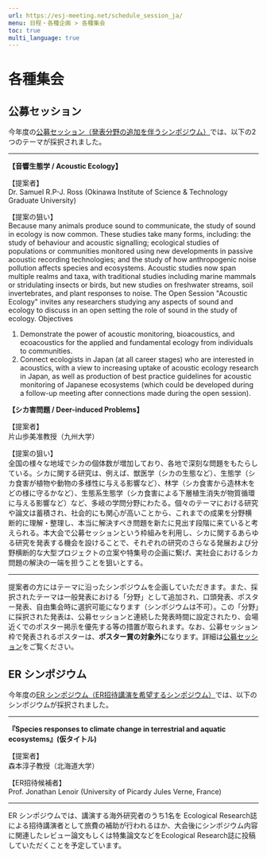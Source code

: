 ```yaml
---
url: https://esj-meeting.net/schedule_session_ja/
menu: 日程・各種企画 > 各種集会
toc: true
multi_language: true
---
```


# 各種集会

## 公募セッション

今年度の[公募セッション（発表分野の追加を伴うシンポジウム）](opensession_ja)では、以下の2つのテーマが採択されました。

---

**【音響生態学 / Acoustic Ecology】**

【提案者】<br/>
 Dr. Samuel R.P-J. Ross (Okinawa Institute of Science & Technology Graduate University)

【提案の狙い】<br/>
Because many animals produce sound to communicate, the study of sound in ecology is now common. These studies take many forms, including: the study of behaviour and acoustic signalling; ecological studies of populations or communities monitored using new developments in passive acoustic recording technologies; and the study of how anthropogenic noise pollution affects species and ecosystems. Acoustic studies now span multiple realms and taxa, with traditional studies including marine mammals or stridulating insects or birds, but new studies on freshwater streams, soil invertebrates, and plant responses to noise. The Open Session "Acoustic Ecology" invites any researchers studying any aspects of sound and ecology to discuss in an open setting the role of sound in the study of ecology.
Objectives
1. Demonstrate the power of acoustic monitoring, bioacoustics, and ecoacoustics for the applied and fundamental ecology from individuals to communities.
2. Connect ecologists in Japan (at all career stages) who are interested in acoustics, with a view to increasing uptake of acoustic ecology research in Japan, as well as production of best practice guidelines for acoustic monitoring of Japanese ecosystems (which could be developed during a follow-up meeting after connections made during the open session).

**【シカ害問題 / Deer-induced Problems】**

【提案者】<br/>
片山歩美准教授（九州大学）

【提案の狙い】<br/>
全国の様々な地域でシカの個体数が増加しており、各地で深刻な問題をもたらしている。シカに関する研究は、例えば、獣医学（シカの生態など）、生態学（シカ食害が植物や動物の多様性に与える影響など）、林学（シカ食害から造林木をどの様に守るかなど）、生態系生態学（シカ食害による下層植生消失が物質循環に与える影響など）など、多岐の学問分野にわたる。個々のテーマにおける研究や論文は蓄積され、社会的にも関心が高いことから、これまでの成果を分野横断的に理解・整理し、本当に解決すべき問題を新たに見出す段階に来ていると考えられる。本大会で公募セッションという枠組みを利用し、シカに関するあらゆる研究を発表する機会を設けることで、それぞれの研究のさらなる発展および分野横断的な大型プロジェクトの立案や特集号の企画に繋げ、実社会におけるシカ問題の解決の一端を担うことを狙いとする。

---

提案者の方にはテーマに沿ったシンポジウムを企画していただきます。また、採択されたテーマは一般発表における「分野」として追加され、口頭発表、ポスター発表、自由集会時に選択可能になります（シンポジウムは不可）。この「分野」に採択された発表は、公募セッションと連続した発表時間に設定されたり、会場近くでのポスター掲示を優先する等の措置が取られます。なお、公募セッション枠で発表されるポスターは、**ポスター賞の対象外**になります。詳細は[公募セッション](opensession_ja)をご覧ください。

## ER シンポジウム
今年度の[ER シンポジウム（ER招待講演を希望するシンポジウム）](er_symposium_ja)では、以下のシンポジウムが採択されました。

---

**『Species responses to climate change in terrestrial and aquatic ecosystems』(仮タイトル)**

【提案者】<br/>
森本淳子教授（北海道大学）

【ER招待候補者】<br/>
Prof. Jonathan Lenoir (University of Picardy Jules Verne, France)

---

ER シンポジウムでは、講演する海外研究者のうち1名を Ecological Research誌による招待講演者として旅費の補助が行われるほか、大会後にシンポジウム内容に関連したレビュー論文もしくは特集論文などをEcological Research誌に投稿していただくことを予定しています。
